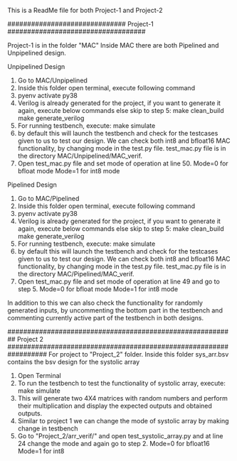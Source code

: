 This is a ReadMe file for both Project-1 and Project-2

############################## Project-1 ###################################

Project-1 is in the folder "MAC"
Inside MAC there are both Pipelined and Unpipelined design.

Unpipelined Design
1. Go to MAC/Unpipelined
2. Inside this folder open terminal, execute following command
3. pyenv activate py38
4. Verilog is already generated for the project, if you want to generate it again, execute below commands else skip to step 5:
  make clean_build
  make generate_verilog
5. For running testbench, execute:
  make simulate
6. by default this will launch the testbench and check for the testcases given to us to test our design. We can check both int8 and bfloat16 MAC functionality, by changing mode in the test.py file.
   test_mac.py file is in the directory MAC/Unpipelined/MAC_verif.
7. Open test_mac.py file and set mode of operation at line 50. 
   Mode=0 for bfloat mode
   Mode=1 for int8 mode

Pipelined Design
1. Go to MAC/Pipelined
2. Inside this folder open terminal, execute following command
3. pyenv activate py38
4. Verilog is already generated for the project, if you want to generate it again, execute below commands else skip to step 5:
  make clean_build
  make generate_verilog
5. For running testbench, execute:
  make simulate
6. by default this will launch the testbench and check for the testcases given to us to test our design. We can check both int8 and bfloat16 MAC functionality, by changing mode in the test.py file.
   test_mac.py file is in the directory MAC/Pipelined/MAC_verif.
7. Open test_mac.py file and set mode of operation at line 49 and go to step 5. 
   Mode=0 for bfloat mode
   Mode=1 for int8 mode

In addition to this we can also check the functionality for randomly generated inputs, by uncommenting the bottom part in the testbench and commenting currently active part of the testbench in both designs.


########################################################## Project 2 ##################################################################
For project to "Project_2" folder.
Inside this folder sys_arr.bsv contains the bsv design for the systolic array
1. Open Terminal
2. To run the testbench to test the functionality of systolic array, execute:
   make simulate
3. This will generate two 4X4 matrices with random numbers and perform their multiplication and display the expected outputs and obtained outputs.
4. Similar to project 1 we can change the mode of systolic array by making change in testbench
5. Go to "Project_2/arr_verif/" and open test_systolic_array.py and at line 24 change the mode and again go to step 2.
   Mode=0 for bfloat16
   Mode=1 for int8
